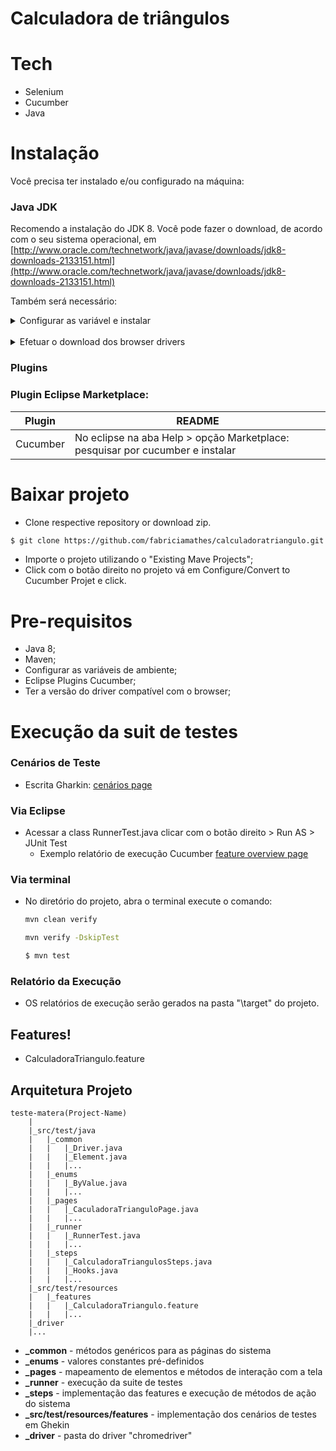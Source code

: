 # Calculadora de triângulos
  
# Tech
  - Selenium
  - Cucumber
  - Java
  
# Instalação
  Você precisa ter instalado e/ou configurado na máquina:
  
### Java JDK
  Recomendo a instalação do JDK 8. Você pode fazer o download, de acordo com o seu sistema operacional, em [http://www.oracle.com/technetwork/java/javase/downloads/jdk8-downloads-2133151.html](http://www.oracle.com/technetwork/java/javase/downloads/jdk8-downloads-2133151.html)

  Também será necessário:
  <details>
  <summary> Configurar as variável e instalar </summary>
 
  | Variavéis de Ambiente | README |
  | ------ | ------ |
  | JDK baixar | Recomendo a instalação do JDK 8: [jdk-8u261-windows-x64.exe](https://www.oracle.com/br/java/technologies/javase/javase-jdk8-downloads.html#license-lightbox) |
  | JAVA_HOME| Informar onde o diretório JDK está instalado|
  | JAVA_PATH| onde o JDK está instalado|
  | Path| %JAVA_PATH%\bin|
  | MAVEN baixar| [Maven](https://maven.apache.org/download.cgi) descompactar no diretório no diretório de sua preferência |
  | MAVEN_HOME|Informar onde o diretório MAVEN está instalado|
  | Path| %MAVEN_HOME%|
  </details> 
  <br>
  <details> 
  <summary> Efetuar o download dos browser drivers </summary>
  
  * Para iniciar, localmente, cada browser é necessário inicar o seu driver.
     * Efetue o download da versão mais atual de cada driver. 
        * Sempre utilizar a versão do driver mais próxima do seu navegador
     * Também não esqueça de deixar o seu browser atualizado.
	 
  * [chromedriver (Google Chrome)](https://sites.google.com/a/chromium.org/chromedriver/downloads)
  
  |Importante: |
  | ------ |
  |Na pasta \driver do projeto está o "chromedriver" na versão ChromeDriver 91.0.4472.101 |
  </details> 
  
### Plugins  
  ### Plugin Eclipse Marketplace:
  
  | Plugin | README |
  | ------ | ------ |
  | Cucumber | No eclipse na aba Help > opção Marketplace: pesquisar por cucumber e instalar|
  
  
# Baixar projeto
  - Clone respective repository or download zip.
  ```bash
  $ git clone https://github.com/fabriciamathes/calculadoratriangulo.git
  ```
  - Importe o projeto utilizando o "Existing Mave Projects";
  - Click com o botão direito no projeto vá em Configure/Convert to Cucumber Projet e click.
  
# Pre-requisitos
  - Java 8;
  - Maven;
  - Configurar as variáveis de ambiente;
  - Eclipse Plugins Cucumber;
  - Ter a versão do driver compatível com o browser;
  
# Execução da suit de testes
  
  ### Cenários de Teste
  * Escrita Gharkin: [cenários page](./img/cenarios.JPG)
	  
  ### Via Eclipse
  * Acessar a class RunnerTest.java clicar com o botão direito > Run AS > JUnit Test
	  * Exemplo relatório de execução Cucumber [feature overview page](./img/Relatório_Execução.jpg)
	  
  ### Via terminal
  * No diretório do projeto, abra o terminal execute o comando:
  
    ```bash
    mvn clean verify    
	```

    ```bash
    mvn verify -DskipTest
    ```
   
    ```bash
    $ mvn test
    ```

  ### Relatório da Execução
  * OS relatórios de execução serão gerados na pasta "\target" do projeto.

## Features!

  - CalculadoraTriangulo.feature
  
  Arquitetura Projeto
--------------
	teste-matera(Project-Name)
		|
		|_src/test/java
		|	|_common
		|	|	|_Driver.java
		|	|	|_Element.java
		|	|	|...
		|	|_enums
		|	|	|_ByValue.java
		|	|	|...
		|	|_pages
		|	|	|_CaculadoraTrianguloPage.java
		|	|	|...
		|	|_runner
		|	|	|_RunnerTest.java
		|	|	|...
		|	|_steps
		|	|	|_CalculadoraTriangulosSteps.java
		|	|	|_Hooks.java
		|	|	|...
		|_src/test/resources
		|	|_features
		|	|	|_CalculadoraTriangulo.feature
		|	|	|...
		|_driver
		|...

* **_common** - métodos genéricos para as páginas do sistema
* **_enums** - valores constantes pré-definidos
* **_pages** - mapeamento de elementos e métodos de interação com a tela
* **_runner** - execução da suite de testes
* **_steps** - implementação das features e execução de métodos de ação do sistema
* **_src/test/resources/features** - implementação dos cenários de testes em Ghekin
* **_driver** - pasta do driver "chromedriver"
